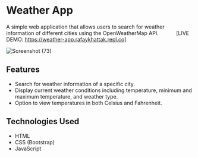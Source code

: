 # Weather App

A simple web application that allows users to search for weather information of different cities using the OpenWeatherMap API. ‎ ‎ ‎ ‎ ‎ ‎ ‎ ‎ ‎ ‎ ‎ ‎ ‎ ‎ ‎ ‎ ‎ ‎ ‎ ‎ ‎ ‎ ‎ ‎ ‎ ‎ ‎ ‎ ‎ ‎ ‎ ‎ ‎ ‎ ‎ ‎ ‎ ‎ ‎ ‎ ‎ ‎ ‎ ‎ ‎ ‎ ‎ ‎ ‎ ‎ ‎ ‎ ‎ ‎ ‎ ‎ ‎ ‎ ‎ ‎ ‎ ‎ ‎ ‎ ‎ ‎ ‎ ‎ ‎ ‎ ‎ ‎ ‎ ‎ ‎ ‎ ‎ ‎ ‎ ‎ ‎ ‎ ‎ ‎ ‎ ‎ ‎ ‎ ‎ ‎ ‎ ‎ ‎ ‎ ‎ ‎ ‎ [LIVE DEMO: https://weather-app.rafaykhattak.repl.co]

![Screenshot (73)](https://github.com/RafayKhattak/web-dev-practice/assets/90026724/a8d34912-46a9-47be-9d75-1738b2e99937)

## Features

- Search for weather information of a specific city.
- Display current weather conditions including temperature, minimum and maximum temperature, and weather type.
- Option to view temperatures in both Celsius and Fahrenheit.

## Technologies Used

- HTML
- CSS (Bootstrap)
- JavaScript
